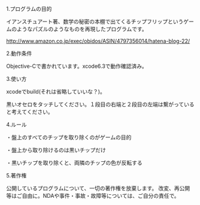 1.プログラムの目的

イアンスチュアート著、数学の秘密の本棚で出てくるチップフリップというゲームのようなパズルのようなものを再現したプログラムです。

http://www.amazon.co.jp/exec/obidos/ASIN/4797356014/hatena-blog-22/

2.動作条件

Objective-Cで書かれています。xcode6.3で動作確認済み。

3.使い方

xcodeでbuild(それは省略していいな？)。

黒いオセロをタッチしてください。１段目の右端と２段目の左端は繋がっていると考えてください。

4.ルール

・盤上のすべてのチップを取り除くのがゲームの目的

・盤上から取り除けるのは黒いチップだけ

・黒いチップを取り除くと、両隣のチップの色が反転する

5.著作権

公開しているプログラムについて、一切の著作権を放棄します。 改変、再公開等はご自由に。NDAや事件・事故・故障等については、ご自分の責任で。
